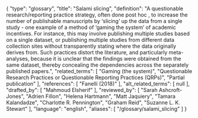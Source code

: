 {
    "type": "glossary",
    "title": "Salami slicing",
    "definition": "A questionable research/reporting practice strategy, often done post hoc ,  to increase the number of publishable manuscripts by ‘slicing’ up the data from a single study - one example of a method of ‘gaming the system’ of academic incentives. For instance, this may involve publishing multiple studies based on a single dataset, or publishing multiple studies from different data collection sites without transparently stating where the data originally derives from. Such practices distort the literature, and particularly meta-analyses, because it is unclear that the findings were obtained from the same dataset, thereby concealing the dependencies across the separately published papers.",
    "related_terms": [
        "Gaming (the system)",
        "Questionable Research Practices or Questionable Reporting Practices (QRPs)",
        "Partial publication"
    ],
    "references": [
        "Fanelli (2018)"
    ],
    "alt_related_terms": [
        null
    ],
    "drafted_by": [
        "Mahmoud Elsherif"
    ],
    "reviewed_by": [
        "Sarah Ashcroft-Jones",
        "Adrien Fillon",
        "Helena Hartmann",
        "Matt Jaquiery",
        "Tamara Kalandadze",
        "Charlotte R. Pennington",
        "Graham Reid",
        "Suzanne L. K. Stewart"
    ],
    "language": "english",
    "aliases": [
        "/glossary/salami_slicing"
    ]
}
